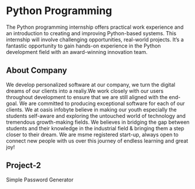 # Python Programming
The Python programming internship offers practical work experience and an introduction to creating and improving Python-based systems. 
This internship will involve challenging opportunities, real-world projects. It’s a fantastic opportunity to gain hands-on experience in the Python development field with an award-winning innovation team.

## About Company
We develop personalized software at our company, we turn the digital dreams of our clients into a realiy.We work closely with our users throughout development to ensure that we are still aligned with the end-goal. We are committed to producing exceptional software for each of our clients.
We at oasis infobyte believe in making our youth especially the students self-aware and exploring the untouched world of technology and tremendous growth-making fields. We believes in bridging the gap between students and their knowledge in the industrial field & bringing them a step closer to their dream. We are msme registered start-up, always open to connect new people with us over this journey of endless learning and great joy!

## Project-2
Simple Password Generator
